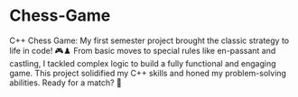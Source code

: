 # Chess-Game
C++ Chess Game: My first semester project brought the classic strategy to life in code! 🎮♟️ From basic moves to special rules like en-passant and castling, I tackled complex logic to build a fully functional and engaging game. This project solidified my C++ skills and honed my problem-solving abilities. Ready for a match? 🚀
